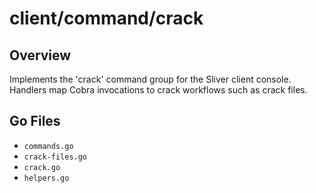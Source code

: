 # client/command/crack

## Overview

Implements the 'crack' command group for the Sliver client console. Handlers map Cobra invocations to crack workflows such as crack files.

## Go Files

- `commands.go`
- `crack-files.go`
- `crack.go`
- `helpers.go`
